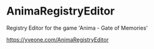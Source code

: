 # AnimaRegistryEditor
Registry Editor for the game 'Anima - Gate of Memories'

https://yveone.com/AnimaRegistryEditor
